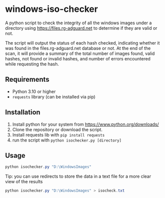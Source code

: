 # windows-iso-checker
A python script to check the integrity of all the windows images under a directory using https://files.rg-adguard.net to determine if they are valid or not.

The script will output the status of each hash checked, indicating whether it was found in the files.rg-adguard.net database or not. At the end of the scan, it will provide a summary of the total number of ìmages found, valid hashes, not found or invalid hashes, and number of errors encountered while requesting the hash.

## Requirements

- Python 3.10 or higher
- `requests` library (can be installed via pip)

## Installation

1. Install python for your system from https://www.python.org/downloads/
2. Clone the repository or download the script.
3. Install requests lib with `pip install requests`
4. run the script with `python isochecker.py [directory]`

## Usage

```powershell
python isochecker.py "D:\WindowsImages"
```
Tip: you can use redirects to store the data in a text file for a more clear view of the results
```powershell
python isochecker.py "D:\WindowsImages" > isocheck.txt
```
